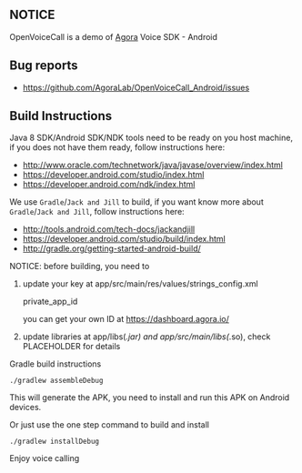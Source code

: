 ## NOTICE

OpenVoiceCall is a demo of [Agora](http://www.agora.io) Voice SDK - Android


## Bug reports

* https://github.com/AgoraLab/OpenVoiceCall_Android/issues


## Build Instructions

Java 8 SDK/Android SDK/NDK tools need to be ready on you host machine, if you does not have them ready, follow instructions here:

* http://www.oracle.com/technetwork/java/javase/overview/index.html
* https://developer.android.com/studio/index.html
* https://developer.android.com/ndk/index.html


We use `Gradle`/`Jack and Jill` to build, if you want know more about `Gradle`/`Jack and Jill`, follow instructions here:

* http://tools.android.com/tech-docs/jackandjill
* https://developer.android.com/studio/build/index.html
* http://gradle.org/getting-started-android-build/



NOTICE: before building, you need to


1. update your key at app/src/main/res/values/strings_config.xml

	private_app_id

	you can get your own ID at https://dashboard.agora.io/


2. update libraries at app/libs(*.jar) and app/src/main/libs(*.so), check PLACEHOLDER for details


Gradle build instructions

	./gradlew assembleDebug
This will generate the APK, you need to install and run this APK on Android devices.

Or just use the one step command to build and install 

	./gradlew installDebug


Enjoy voice calling
